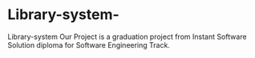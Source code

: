 # Library-system-
Library-system Our Project is a graduation project from Instant Software Solution diploma for Software Engineering Track.
